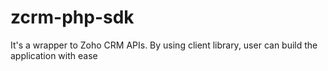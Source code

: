 # zcrm-php-sdk
It's a wrapper to Zoho CRM APIs. By using client library, user can build the application with ease
